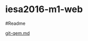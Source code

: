 # iesa2016-m1-web

#Readme

[git-qem.md](https://github.com/rrabillo/iesa2016-m1-web/blob/master/git-qem.md)
